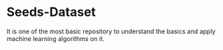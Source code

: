 # Seeds-Dataset
It is one of the most basic repository to understand the basics and apply machine learning algorithms on it.
